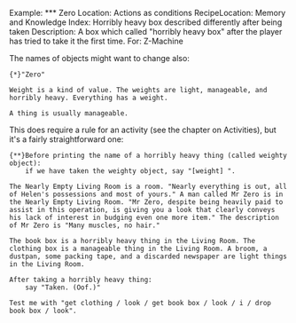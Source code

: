 Example: *** Zero
Location: Actions as conditions
RecipeLocation: Memory and Knowledge
Index: Horribly heavy box described differently after being taken
Description: A box which called "horribly heavy box" after the player has tried to take it the first time.
For: Z-Machine

  
The names of objects might want to change also:

  

``` inform7
{*}"Zero"

Weight is a kind of value. The weights are light, manageable, and horribly heavy. Everything has a weight.

A thing is usually manageable.
```

  
This does require a rule for an activity (see the chapter on Activities), but it's a fairly straightforward one:

  

``` inform7
{**}Before printing the name of a horribly heavy thing (called weighty object):
	if we have taken the weighty object, say "[weight] ".

The Nearly Empty Living Room is a room. "Nearly everything is out, all of Helen's possessions and most of yours." A man called Mr Zero is in the Nearly Empty Living Room. "Mr Zero, despite being heavily paid to assist in this operation, is giving you a look that clearly conveys his lack of interest in budging even one more item." The description of Mr Zero is "Many muscles, no hair."

The book box is a horribly heavy thing in the Living Room. The clothing box is a manageable thing in the Living Room. A broom, a dustpan, some packing tape, and a discarded newspaper are light things in the Living Room.

After taking a horribly heavy thing:
	say "Taken. (Oof.)"

Test me with "get clothing / look / get book box / look / i / drop book box / look".
```

